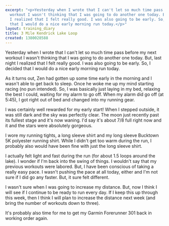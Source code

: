```yaml
---
excerpt: "<p>Yesterday when I wrote that I can't let so much time pass before my next
  workout I wasn't thinking that I was going to do another one today. But, last night
  I realized that I felt really good. I was also going to be early. So, I decided
  that I would do a nice early morning run today.</p>"
layout: training_diary
title: 3 Mile Kendrick Lake Loop
created: 1380028588
---
```

<p>Yesterday when I wrote that I can't let so much time pass before my next workout I wasn't thinking that I was going to do another one today. But, last night I realized that I felt really good. I was also going to be early. So, I decided that I would do a nice early morning run today.</p><p>As it turns out, Zen had gotten up some time early in the morning and I wasn't able to get back to sleep. Once he woke me up my mind starting racing (no pun intended). So, I was basically just laying in my bed, relaxing the best I could, waiting for my alarm to go off. When my alarm did go off (at 5:45), I got right out of bed and changed into my running gear.</p><p>I was certainly well rewarded for my early start! When I stepped outside, it was still dark and the sky was perfectly clear. The moon just recently past its fullest stage and it's now waning. I'd say it's about 7/8 full right now and it and the stars were absolutely gorgeous.</p><p>I wore my running tights, a long sleeve shirt and my long sleeve Bucktown 5K polyester running shirt. While I didn't get too warm during the run, I probably also would have been fine with just the long sleeve shirt.</p><p>I actually felt light and fast during the run (for about 1.5 loops around the lake). I wonder if I'm back into the swing of things. I wouldn't say that my previous workouts were labored. But, I have been conscious of taking a really easy pace. I wasn't pushing the pace at all today, either and I'm not sure if I did go any faster. But, it sure felt different.</p><p>I wasn't sure when I was going to increase my distance. But, now I think I will see if I continue to be ready to run every day. If I keep this up through this week, then I think I will plan to increase the distance next week (and bring the number of workouts down to three).</p><p>It's probably also time for me to get my Garmin Forerunner 301 back in working order again.</p>

